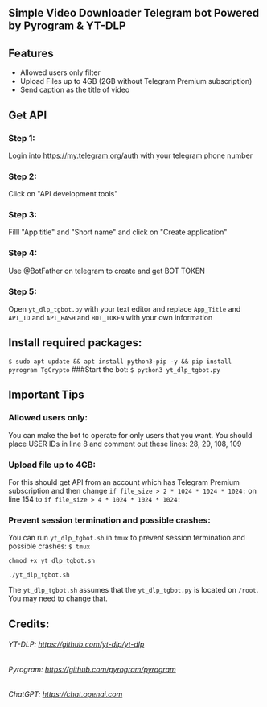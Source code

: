 ## Simple Video Downloader Telegram bot Powered by Pyrogram & YT-DLP

## Features
- Allowed users only filter
- Upload Files up to 4GB (2GB without Telegram Premium subscription)
- Send caption as the title of video

## Get API

### Step 1:
Login into https://my.telegram.org/auth with your telegram phone number
### Step 2:
Click on "API development tools" 
### Step 3:
Filll "App title" and "Short name" and click on "Create application"
### Step 4:
Use @BotFather on telegram to create and get BOT TOKEN
### Step 5:
Open `yt_dlp_tgbot.py` with your text editor and replace `App_Title` and `API_ID` and `API_HASH` and `BOT_TOKEN` with your own information
## Install required packages:
`$ sudo apt update && apt install python3-pip -y && pip install pyrogram TgCrypto`
###Start the bot:
`$ python3 yt_dlp_tgbot.py`

## Important Tips

### Allowed users only:
You can make the bot to operate for only users that you want. You should place USER IDs in line 8 and comment out these lines: 28, 29, 108, 109
### Upload file up to 4GB:
For this should get API from an account which has Telegram Premium subscription and then change `if file_size > 2 * 1024 * 1024 * 1024:` on line 154 to `if file_size > 4 * 1024 * 1024 * 1024:`
### Prevent session termination and possible crashes:
You can run `yt_dlp_tgbot.sh` in `tmux` to prevent session termination and possible crashes:
`$ tmux`

`chmod +x yt_dlp_tgbot.sh`

`./yt_dlp_tgbot.sh`

The `yt_dlp_tgbot.sh` assumes that the  `yt_dlp_tgbot.py` is located on `/root`. You may need to change that.

## Credits:
###### YT-DLP: https://github.com/yt-dlp/yt-dlp
###### Pyrogram: https://github.com/pyrogram/pyrogram
###### ChatGPT: https://chat.openai.com
